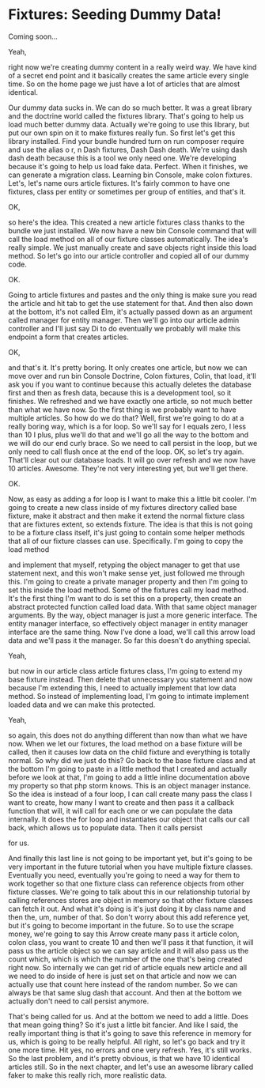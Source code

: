 # Fixtures: Seeding Dummy Data!

Coming soon...

Yeah, 

right now we're creating dummy content in a really weird way. We have kind of a secret end point and it basically creates the same article every single time. So on the home page we just have a lot of articles that are almost identical. 

Our dummy data sucks in. We can do so much better. It was a great library and the doctrine world called the fixtures library. That's going to help us load much better dummy data. Actually we're going to use this library, but put our own spin on it to make fixtures really fun. So first let's get this library installed. Find your bundle hundred turn on run composer require and use the alias o r, n Dash fixtures, Dash Dash death. We're using dash dash death because this is a tool we only need one. We're developing because it's going to help us load fake data. Perfect. When it finishes, we can generate a migration class. Learning bin Console, make colon fixtures. Let's, let's name ours article fixtures. It's fairly common to have one fixtures, class per entity or sometimes per group of entities, and that's it. 

OK, 

so here's the idea. This created a new article fixtures class thanks to the bundle we just installed. We now have a new bin Console command that will call the load method on all of our fixture classes automatically. The idea's really simple. We just manually create and save objects right inside this load method. So let's go into our article controller and copied all of our dummy code. 

OK. 

Going to article fixtures and pastes and the only thing is make sure you read the article and hit tab to get the use statement for that. And then also down at the bottom, it's not called Elm, it's actually passed down as an argument called manager for entity manager. Then we'll go into our article admin controller and I'll just say Di to do eventually we probably will make this endpoint a form that creates articles. 

OK, 

and that's it. It's pretty boring. It only creates one article, but now we can move over and run bin Console Doctrine, Colon fixtures, Colin, that load, it'll ask you if you want to continue because this actually deletes the database first and then as fresh data, because this is a development tool, so it finishes. We refreshed and we have exactly one article, so not much better than what we have now. So the first thing is we probably want to have multiple articles. So how do we do that? Well, first we're going to do at a really boring way, which is a for loop. So we'll say for I equals zero, I less than 10 I plus, plus we'll do that and we'll go all the way to the bottom and we will do our end curly brace. So we need to call persist in the loop, but we only need to call flush once at the end of the loop. OK, so let's try again. That'll clear out our database loads. It will go over refresh and we now have 10 articles. Awesome. They're not very interesting yet, but we'll get there. 

OK. 

Now, as easy as adding a for loop is I want to make this a little bit cooler. I'm going to create a new class inside of my fixtures directory called base fixture, make it abstract and then make it extend the normal fixture class that are fixtures extent, so extends fixture. The idea is that this is not going to be a fixture class itself, it's just going to contain some helper methods that all of our fixture classes can use. Specifically. I'm going to copy the load method 

and implement that myself, retyping the object manager to get that use statement next, and this won't make sense yet, just followed me through this. I'm going to create a private manager property and then I'm going to set this inside the load method. Some of the fixtures call my load method. It's the first thing I'm want to do is set this on a property, then create an abstract protected function called load data. With that same object manager arguments. By the way, object manager is just a more generic interface. The entity manager interface, so effectively object manager in entity manager interface are the same thing. Now I've done a load, we'll call this arrow load data and we'll pass it the manager. So far this doesn't do anything special. 

Yeah, 

but now in our article class article fixtures class, I'm going to extend my base fixture instead. Then delete that unnecessary you statement and now because I'm extending this, I need to actually implement that low data method. So instead of implementing load, I'm going to intimate implement loaded data and we can make this protected. 

Yeah, 

so again, this does not do anything different than now than what we have now. When we let our fixtures, the load method on a base fixture will be called, then it causes low data on the child fixture and everything is totally normal. So why did we just do this? Go back to the base fixture class and at the bottom I'm going to paste in a little method that I created and actually before we look at that, I'm going to add a little inline documentation above my property so that php storm knows. This is an object manager instance. So the idea is instead of a four loop, I can call create many pass the class I want to create, how many I want to create and then pass it a callback function that will, it will call for each one or we can populate the data internally. It does the for loop and instantiates our object that calls our call back, which allows us to populate data. Then it calls persist 

for us. 

And finally this last line is not going to be important yet, but it's going to be very important in the future tutorial when you have multiple fixture classes. Eventually you need, eventually you're going to need a way for them to work together so that one fixture class can reference objects from other fixture classes. We're going to talk about this in our relationship tutorial by calling references stores are object in memory so that other fixture classes can fetch it out. And what it's doing is it's just doing it by class name and then the, um, number of that. So don't worry about this add reference yet, but it's going to become important in the future. So to use the scrape money, we're going to say this Arrow create many pass it article colon, colon class, you want to create 10 and then we'll pass it that function, it will pass us the article object so we can say article and it will also pass us the count which, which is which the number of the one that's being created right now. So internally we can get rid of article equals new article and all we need to do inside of here is just set on that article and now we can actually use that count here instead of the random number. So we can always be that same slug dash that account. And then at the bottom we actually don't need to call persist anymore. 

That's being called for us. And at the bottom we need to add a little. Does that mean going thing? So it's just a little bit fancier. And like I said, the really important thing is that it's going to save this reference in memory for us, which is going to be really helpful. All right, so let's go back and try it one more time. Hit yes, no errors and one very refresh. Yes, it's still works. So the last problem, and it's pretty obvious, is that we have 10 identical articles still. So in the next chapter, and let's use an awesome library called faker to make this really rich, more realistic data.